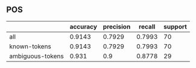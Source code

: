 
## POS

|                  | accuracy | precision | recall | support |
|------------------|----------|-----------|--------|---------|
| all              | 0.9143   | 0.7929    | 0.7993 | 70      |
| known-tokens     | 0.9143   | 0.7929    | 0.7993 | 70      |
| ambiguous-tokens | 0.931    | 0.9       | 0.8778 | 29      |

